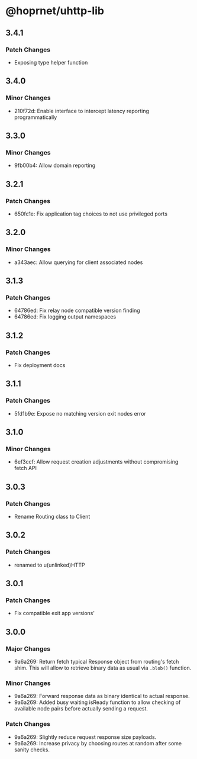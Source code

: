 # @hoprnet/uhttp-lib

## 3.4.1

### Patch Changes

-   Exposing type helper function

## 3.4.0

### Minor Changes

-   210f72d: Enable interface to intercept latency reporting programmatically

## 3.3.0

### Minor Changes

-   9fb00b4: Allow domain reporting

## 3.2.1

### Patch Changes

-   650fc1e: Fix application tag choices to not use privileged ports

## 3.2.0

### Minor Changes

-   a343aec: Allow querying for client associated nodes

## 3.1.3

### Patch Changes

-   64786ed: Fix relay node compatible version finding
-   64786ed: Fix logging output namespaces

## 3.1.2

### Patch Changes

-   Fix deployment docs

## 3.1.1

### Patch Changes

-   5fd1b9e: Expose no matching version exit nodes error

## 3.1.0

### Minor Changes

-   6ef3ccf: Allow request creation adjustments without compromising fetch API

## 3.0.3

### Patch Changes

-   Rename Routing class to Client

## 3.0.2

### Patch Changes

-   renamed to u(unlinked)HTTP

## 3.0.1

### Patch Changes

-   Fix compatible exit app versions'

## 3.0.0

### Major Changes

-   9a6a269: Return fetch typical Response object from routing's fetch shim.
    This will allow to retrieve binary data as usual via `.blob()` function.

### Minor Changes

-   9a6a269: Forward response data as binary identical to actual response.
-   9a6a269: Added busy waiting isReady function to allow checking of available node pairs before actually sending a request.

### Patch Changes

-   9a6a269: Slightly reduce request response size payloads.
-   9a6a269: Increase privacy by choosing routes at random after some sanity checks.
